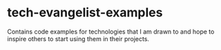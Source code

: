 # tech-evangelist-examples
Contains code examples for technologies that I am drawn to and hope to inspire others to start using them in their projects.
